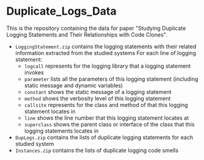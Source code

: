# Duplicate_Logs_Data


This is the repository containing the data for paper "Studying Duplicate Logging Statements and Their Relationships with Code Clones". 

- `LoggingStatement.zip` contains the logging statements with their related information extracted from the studied systems
  For each line of logging statement:
  - `logcall` represents for the logging library that a logging statement invokes
  - `parameter` lists all the parameters of this logging statement (including static message and dynamic variables)
  - `constant` shows the static message of a logging statement
  - `method` shows the verbosity level of this logging statement
  - `callsite` represents for the class and method of that this logging statement locates in
  - `line` shows the line number that this logging statement locates at
  - `superclass` shows the parent class or interface of the class that this logging statements locates in
- `DupLogs.zip` contains the lists of duplicate logging statements for each studied system
- `Instances.zip` contains the lists of duplicate logging code smells

